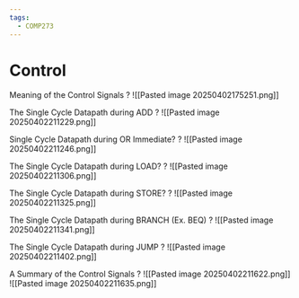 ```yaml
---
tags:
  - COMP273
---
```

# Control

Meaning of the Control Signals
?
![[Pasted image 20250402175251.png]]
<!--SR:!2025-04-13,4,210-->

The Single Cycle Datapath during ADD
?
![[Pasted image 20250402211229.png]]
<!--SR:!2025-04-14,10,250-->

Single Cycle Datapath during OR Immediate?
?
![[Pasted image 20250402211246.png]]
<!--SR:!2025-05-05,22,250-->

The Single Cycle Datapath during LOAD?
?
![[Pasted image 20250402211306.png]]
<!--SR:!2025-04-25,15,230-->

The Single Cycle Datapath during STORE?
?
![[Pasted image 20250402211325.png]]
<!--SR:!2025-04-19,9,190-->

The Single Cycle Datapath during BRANCH (Ex. BEQ)
?
![[Pasted image 20250402211341.png]]
<!--SR:!2025-04-14,3,170-->

The Single Cycle Datapath during JUMP
?
![[Pasted image 20250402211402.png]]
<!--SR:!2025-04-16,7,210-->

A Summary of the Control Signals
?
![[Pasted image 20250402211622.png]]
![[Pasted image 20250402211635.png]]
<!--SR:!2025-04-14,1,130-->